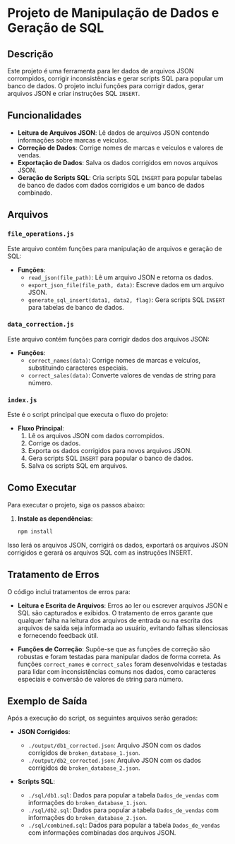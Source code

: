 # Projeto de Manipulação de Dados e Geração de SQL

## Descrição

Este projeto é uma ferramenta para ler dados de arquivos JSON corrompidos, corrigir inconsistências e gerar scripts SQL para popular um banco de dados. O projeto inclui funções para corrigir dados, gerar arquivos JSON e criar instruções SQL `INSERT`.

## Funcionalidades

- **Leitura de Arquivos JSON**: Lê dados de arquivos JSON contendo informações sobre marcas e veículos.
- **Correção de Dados**: Corrige nomes de marcas e veículos e valores de vendas.
- **Exportação de Dados**: Salva os dados corrigidos em novos arquivos JSON.
- **Geração de Scripts SQL**: Cria scripts SQL `INSERT` para popular tabelas de banco de dados com dados corrigidos e um banco de dados combinado.


## Arquivos

### `file_operations.js`

Este arquivo contém funções para manipulação de arquivos e geração de SQL:

- **Funções**:
  - `read_json(file_path)`: Lê um arquivo JSON e retorna os dados.
  - `export_json_file(file_path, data)`: Escreve dados em um arquivo JSON.
  - `generate_sql_insert(data1, data2, flag)`: Gera scripts SQL `INSERT` para tabelas de banco de dados.

### `data_correction.js`

Este arquivo contém funções para corrigir dados dos arquivos JSON:

- **Funções**:
  - `correct_names(data)`: Corrige nomes de marcas e veículos, substituindo caracteres especiais.
  - `correct_sales(data)`: Converte valores de vendas de string para número.

### `index.js`

Este é o script principal que executa o fluxo do projeto:

- **Fluxo Principal**:
  1. Lê os arquivos JSON com dados corrompidos.
  2. Corrige os dados.
  3. Exporta os dados corrigidos para novos arquivos JSON.
  4. Gera scripts SQL `INSERT` para popular o banco de dados.
  5. Salva os scripts SQL em arquivos.

## Como Executar

Para executar o projeto, siga os passos abaixo:

1. **Instale as dependências**:

   ```bash
   npm install
    ```
Isso lerá os arquivos JSON, corrigirá os dados, exportará os arquivos JSON corrigidos e gerará os arquivos SQL com as instruções INSERT.

## Tratamento de Erros

O código inclui tratamentos de erros para:

- **Leitura e Escrita de Arquivos**: Erros ao ler ou escrever arquivos JSON e SQL são capturados e exibidos. O tratamento de erros garante que qualquer falha na leitura dos arquivos de entrada ou na escrita dos arquivos de saída seja informada ao usuário, evitando falhas silenciosas e fornecendo feedback útil.

- **Funções de Correção**: Supõe-se que as funções de correção são robustas e foram testadas para manipular dados de forma correta. As funções `correct_names` e `correct_sales` foram desenvolvidas e testadas para lidar com inconsistências comuns nos dados, como caracteres especiais e conversão de valores de string para número.

## Exemplo de Saída

Após a execução do script, os seguintes arquivos serão gerados:

- **JSON Corrigidos**:
  - `./output/db1_corrected.json`: Arquivo JSON com os dados corrigidos de `broken_database_1.json`.
  - `./output/db2_corrected.json`: Arquivo JSON com os dados corrigidos de `broken_database_2.json`.

- **Scripts SQL**:
  - `./sql/db1.sql`: Dados para popular a tabela `Dados_de_vendas` com informações do `broken_database_1.json`.
  - `./sql/db2.sql`: Dados para popular a tabela `Dados_de_vendas` com informações do `broken_database_2.json`.
  - `./sql/combined.sql`: Dados para popular a tabela `Dados_de_vendas` com informações combinadas dos arquivos JSON.